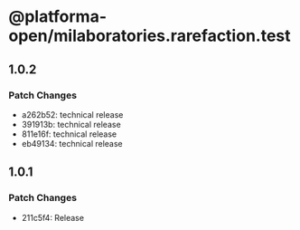 # @platforma-open/milaboratories.rarefaction.test

## 1.0.2

### Patch Changes

- a262b52: technical release
- 391913b: technical release
- 811e16f: technical release
- eb49134: technical release

## 1.0.1

### Patch Changes

- 211c5f4: Release
